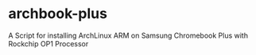# archbook-plus
A Script for installing ArchLinux ARM on Samsung Chromebook Plus with Rockchip OP1 Processor
